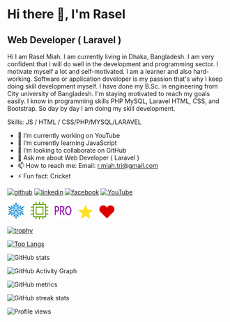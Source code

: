 # Hi there 👋, I'm Rasel
## Web Developer ( Laravel )


Hi
I am Rasel Miah. I am currently living in Dhaka, Bangladesh. I am very confident that i will do well in the development and programming sector. I motivate myself a lot and self-motivated. 
I am a learner and also hard-working. Software or application developer is my passion that's why I keep doing skill development myself.
I have done my B.Sc. in engineering from City university of Bangladesh.
I'm staying motivated to reach my goals easily. I know in programming skills  PHP MySQL, Laravel HTML, CSS,  and Bootstrap. So day by day I am doing my skill development.

Skills:  JS / HTML / CSS/PHP/MYSQL/LARAVEL

- 🔭 I’m currently working on YouTube 
- 🌱 I’m currently learning JavaScript 
- 👯 I’m looking to collaborate on GitHub 
- 💬 Ask me about Web Developer ( Laravel ) 
- 📫 How to reach me: Email: r.miah.tri@gmail.com 
- ⚡ Fun fact: Cricket 


[<img src='https://cdn.jsdelivr.net/npm/simple-icons@3.0.1/icons/github.svg' alt='github' height='40'>](https://github.com/rasel09)  [<img src='https://cdn.jsdelivr.net/npm/simple-icons@3.0.1/icons/linkedin.svg' alt='linkedin' height='40'>](https://www.linkedin.com/in/https://www.linkedin.com/in/md-rasel-miah-81807a201//)  [<img src='https://cdn.jsdelivr.net/npm/simple-icons@3.0.1/icons/facebook.svg' alt='facebook' height='40'>](https://www.facebook.com/https://www.facebook.com/raselahamed.bijoy.39)  [<img src='https://cdn.jsdelivr.net/npm/simple-icons@3.0.1/icons/youtube.svg' alt='YouTube' height='40'>](https://www.youtube.com/channel/https://www.youtube.com/channel/UCN25J9M7Wde901Pn2HDj-jw)  

<a href='https://archiveprogram.github.com/'><img src='https://raw.githubusercontent.com/acervenky/animated-github-badges/master/assets/acbadge.gif' width='40' height='40'></a> <a href='https://docs.github.com/en/developers'><img src='https://raw.githubusercontent.com/acervenky/animated-github-badges/master/assets/devbadge.gif' width='40' height='40'></a> <a href='https://github.com/pricing'><img src='https://raw.githubusercontent.com/acervenky/animated-github-badges/master/assets/pro.gif' width='40' height='40'></a> <a href='https://stars.github.com/'><img src='https://raw.githubusercontent.com/acervenky/animated-github-badges/master/assets/starbadge.gif' width='35' height='35'></a> <a href='https://docs.github.com/en/github/supporting-the-open-source-community-with-github-sponsors'><img src='https://raw.githubusercontent.com/acervenky/animated-github-badges/master/assets/sponsorbadge.gif' width='35' height='35'></a> 

[![trophy](https://github-profile-trophy.vercel.app/?username=rasel09)](https://github.com/ryo-ma/github-profile-trophy)

[![Top Langs](https://github-readme-stats.vercel.app/api/top-langs/?username=rasel09)](https://github.com/anuraghazra/github-readme-stats)

![GitHub stats](https://github-readme-stats.vercel.app/api?username=rasel09&show_icons=true)  

![GitHub Activity Graph](https://activity-graph.herokuapp.com/graph?username=rasel09)  

![GitHub metrics](https://metrics.lecoq.io/rasel09)  

![GitHub streak stats](https://github-readme-streak-stats.herokuapp.com/?user=rasel09)  

![Profile views](https://gpvc.arturio.dev/rasel09)  
